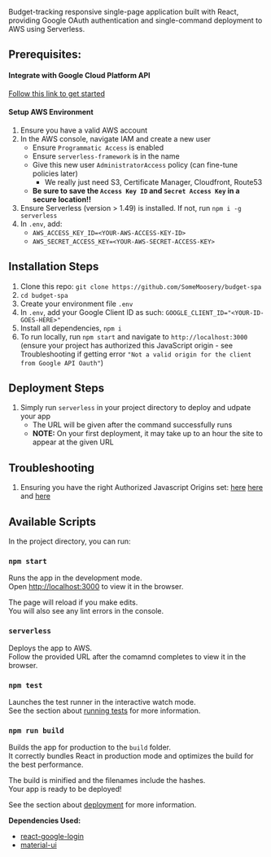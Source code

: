 Budget-tracking responsive single-page application built with React, providing Google OAuth authentication and single-command deployment to AWS using Serverless.

## Prerequisites:

#### Integrate with Google Cloud Platform API

[Follow this link to get started](https://developers.google.com/identity/sign-in/web/sign-in)

#### Setup AWS Environment

1. Ensure you have a valid AWS account
2. In the AWS console, navigate IAM and create a new user
    - Ensure `Programmatic Access` is enabled
    - Ensure `serverless-framework` is in the name
    - Give this new user `AdministratorAccess` policy (can fine-tune policies later)
        - We really just need S3, Certificate Manager, Cloudfront, Route53
    - **Be sure to save the `Access Key ID` and `Secret Access Key` in a secure location!!**
3. Ensure Serverless (version > 1.49) is installed. If not, run `npm i -g serverless`
4. In `.env`, add:
    - `AWS_ACCESS_KEY_ID=<YOUR-AWS-ACCESS-KEY-ID>`
    - `AWS_SECRET_ACCESS_KEY=<YOUR-AWS-SECRET-ACCESS-KEY>`

## Installation Steps

1. Clone this repo: `git clone https://github.com/SomeMoosery/budget-spa`
2. `cd budget-spa`
3. Create your environment file `.env`
4. In `.env`, add your Google Client ID as such: `GOOGLE_CLIENT_ID="<YOUR-ID-GOES-HERE>"`
6. Install all dependencies, `npm i`
5. To run locally, run `npm start` and navigate to `http://localhost:3000` (ensure your project has authorized this JavaScript origin - see Troubleshooting if getting error `"Not a valid origin for the client from Google API Oauth"`)

## Deployment Steps

1. Simply run `serverless` in your project directory to deploy and udpate your app
    - The URL will be given after the command successfully runs
    - **NOTE:** On your first deployment, it may take up to an hour the site to appear at the given URL

## Troubleshooting

1. Ensuring you have the right Authorized Javascript Origins set: [here](https://developers.google.com/identity/sign-in/web/server-side-flow) [here](https://stackoverflow.com/questions/44068680/not-a-valid-origin-for-the-client-from-google-api-oauth) and [here](https://developers.google.com/identity/sign-in/web/sign-in)

## Available Scripts

In the project directory, you can run:

### `npm start`

Runs the app in the development mode.<br />
Open [http://localhost:3000](http://localhost:3000) to view it in the browser.

The page will reload if you make edits.<br />
You will also see any lint errors in the console.

### `serverless`

Deploys the app to AWS.<br />
Follow the provided URL after the comamnd completes to view it in the browser.

### `npm test`

Launches the test runner in the interactive watch mode.<br />
See the section about [running tests](https://facebook.github.io/create-react-app/docs/running-tests) for more information.

### `npm run build`

Builds the app for production to the `build` folder.<br />
It correctly bundles React in production mode and optimizes the build for the best performance.

The build is minified and the filenames include the hashes.<br />
Your app is ready to be deployed!

See the section about [deployment](https://facebook.github.io/create-react-app/docs/deployment) for more information.

**Dependencies Used:**
- [react-google-login](https://www.npmjs.com/package/react-google-login)
- [material-ui](https://www.npmjs.com/package/@material-ui/core)